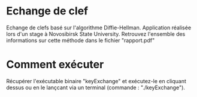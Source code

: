# Echange de clef

Echange de clefs basé sur l'algorithme Diffie-Hellman. Application réalisée lors d'un stage à Novosibirsk State University. Retrouvez l'ensemble des informations sur cette méthode dans le fichier "rapport.pdf"

# Comment exécuter

Récupérer l'exécutable binaire "keyExchange" et exécutez-le en cliquant dessus ou en le lançcant via un terminal (commande : "./keyExchange"). 
